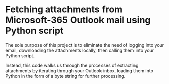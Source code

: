 # Fetching attachments from Microsoft-365 Outlook mail using Python script 

The sole purpose of this project is to eliminate the need of logging into your email, downloading the attachments locally, then calling them into your Python script.

Instead, this code walks us through the processes of extracting attachments by iterating through your Outlook inbox, loading them into Python in the form of a byte string for further processing.
